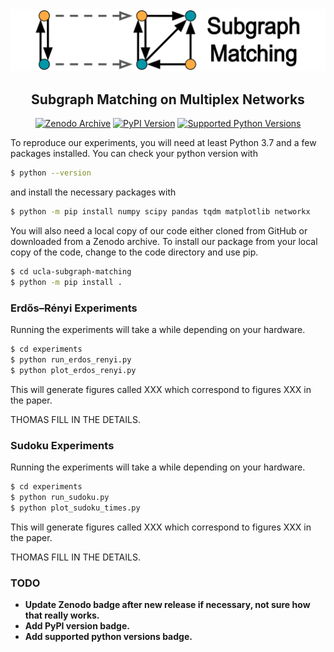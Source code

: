 <div align="center">
<img src="logo.png" alt="logo">
</div>

<h2 align="center">Subgraph Matching on Multiplex Networks</h2>

<div align="center">
<a href="https://zenodo.org/badge/latestdoi/148378128"><img alt="Zenodo Archive" src="https://zenodo.org/badge/148378128.svg"></a>
<a href="https://pypi.org/project/ucla-subgraph-matching/"><img alt="PyPI Version" src="https://img.shields.io/pypi/v/ucla-subgraph-matching.svg"></a>
<a href="https://pypi.org/project/ucla-subgraph-matching/"><img alt="Supported Python Versions" src="https://img.shields.io/pypi/pyversions/ucla-subgraph-matching.svg"></a>
</div>

To reproduce our experiments, you will need at least Python 3.7 and a few packages installed. You can check your python version with

```bash
$ python --version
```
and install the necessary packages with
```bash
$ python -m pip install numpy scipy pandas tqdm matplotlib networkx
```

You will also need a local copy of our code either cloned from GitHub or downloaded from a Zenodo archive. To install our package from your local copy of the code, change to the code directory and use pip.

```bash
$ cd ucla-subgraph-matching
$ python -m pip install .
```

### Erdős–Rényi Experiments

Running the experiments will take a while depending on your hardware.

```bash
$ cd experiments
$ python run_erdos_renyi.py
$ python plot_erdos_renyi.py
```

This will generate figures called XXX which correspond to figures XXX in the paper.

THOMAS FILL IN THE DETAILS.

### Sudoku Experiments

Running the experiments will take a while depending on your hardware.

```bash
$ cd experiments
$ python run_sudoku.py
$ python plot_sudoku_times.py
```

This will generate figures called XXX which correspond to figures XXX in the paper.

THOMAS FILL IN THE DETAILS.

### TODO
* **Update Zenodo badge after new release if necessary, not sure how that really works.**
* **Add PyPI version badge.**
* **Add supported python versions badge.**

<!-- <div align="center">
<a href="https://pypi.org/project/kaczmarz-algorithms/"><img alt="PyPI Version" src="https://img.shields.io/pypi/v/kaczmarz-algorithms.svg"></a>
<a href="https://pypi.org/project/kaczmarz-algorithms/"><img alt="Supported Python Versions" src="https://img.shields.io/pypi/pyversions/kaczmarz-algorithms.svg"></a>
<a href="https://github.com/jdmoorman/kaczmarz-algorithms/actions"><img alt="Build Status" src="https://github.com/jdmoorman/kaczmarz-algorithms/workflows/CI/badge.svg"></a>
<a href="https://codecov.io/gh/jdmoorman/kaczmarz-algorithms"><img alt="Code Coverage" src="https://codecov.io/gh/jdmoorman/kaczmarz-algorithms/branch/master/graph/badge.svg"></a>
<a href="https://github.com/psf/black"><img alt="Code style: black" src="https://img.shields.io/badge/code%20style-black-000000.svg"></a>
</div> -->
